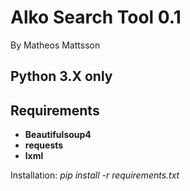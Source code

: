 # Alko Search Tool 0.1
By Matheos Mattsson

## Python 3.X only

## Requirements
- **Beautifulsoup4**
- **requests**
- **lxml**

Installation: *pip install -r requirements.txt*